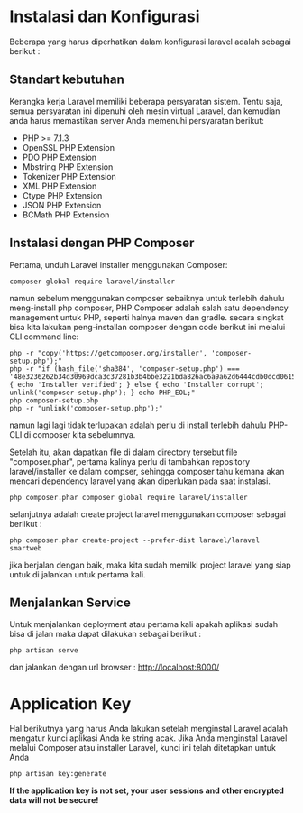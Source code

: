 # Instalasi dan Konfigurasi

Beberapa yang harus diperhatikan dalam konfigurasi laravel adalah sebagai berikut :

## Standart kebutuhan

Kerangka kerja Laravel memiliki beberapa persyaratan sistem. Tentu saja, semua persyaratan ini dipenuhi oleh mesin virtual Laravel, dan kemudian anda harus memastikan server Anda memenuhi persyaratan berikut:

* PHP &gt;= 7.1.3
* OpenSSL PHP Extension
* PDO PHP Extension
* Mbstring PHP Extension
* Tokenizer PHP Extension
* XML PHP Extension
* Ctype PHP Extension
* JSON PHP Extension
* BCMath PHP Extension

## Instalasi dengan PHP Composer

Pertama, unduh Laravel installer menggunakan Composer:

```
composer global require laravel/installer
```

namun sebelum menggunakan composer sebaiknya untuk terlebih dahulu meng-install php composer, PHP Composer adalah salah satu dependency management untuk PHP, seperti halnya maven dan gradle. secara singkat bisa kita lakukan peng-installan composer dengan code berikut ini melalui CLI command line:

```
php -r "copy('https://getcomposer.org/installer', 'composer-setup.php');"
php -r "if (hash_file('sha384', 'composer-setup.php') === '48e3236262b34d30969dca3c37281b3b4bbe3221bda826ac6a9a62d6444cdb0dcd0615698a5cbe587c3f0fe57a54d8f5') { echo 'Installer verified'; } else { echo 'Installer corrupt'; unlink('composer-setup.php'); } echo PHP_EOL;"
php composer-setup.php
php -r "unlink('composer-setup.php');"
```

namun lagi lagi tidak terlupakan adalah perlu di install terlebih dahulu PHP-CLI di composer kita sebelumnya.

Setelah itu, akan dapatkan file di dalam directory tersebut file "composer.phar", pertama kalinya perlu di tambahkan repository laravel/installer ke dalam compser, sehingga composer tahu kemana akan mencari dependency laravel yang akan diperlukan pada saat instalasi.

```
php composer.phar composer global require laravel/installer
```

selanjutnya adalah create project laravel menggunakan composer sebagai beriikut :

```
php composer.phar create-project --prefer-dist laravel/laravel smartweb
```

jika berjalan dengan baik, maka kita sudah memilki project laravel yang siap untuk di jalankan untuk pertama kali.

## Menjalankan Service

Untuk menjalankan deployment atau pertama kali apakah aplikasi sudah bisa di jalan maka dapat dilakukan sebagai berikut :

```
php artisan serve
```

dan jalankan dengan url browser : [http://localhost:8000/](http://localhost:8000/)

# Application Key

Hal berikutnya yang harus Anda lakukan setelah menginstal Laravel adalah mengatur kunci aplikasi Anda ke string acak. Jika Anda menginstal Laravel melalui Composer atau installer Laravel, kunci ini telah ditetapkan untuk Anda

```
php artisan key:generate
```

**If the application key is not set, your user sessions and other encrypted data will not be secure!**







